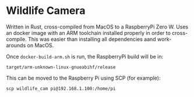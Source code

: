 # Wildlife Camera

Written in Rust, cross-compiled from MacOS to a RaspberryPi Zero W.
Uses an docker image with an ARM toolchain installed properly in order to cross-compile. This was easier than installing all dependencies aand work-arounds on MacOS.

Once `docker-build-arm.sh` is run, the RaspberryPi build will be in:

    target/arm-unknown-linux-gnueabihf/release

This can be moved to the Raspberry Pi using SCP (for example):

    scp wildlife_cam pi@192.168.1.100:/home/pi
